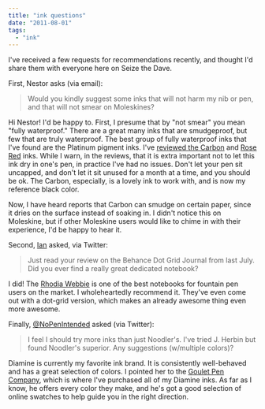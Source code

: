 ```yaml
---
title: "ink questions"
date: "2011-08-01"
tags: 
  - "ink"
---
```


I've received a few requests for recommendations recently, and thought I'd share them with everyone here on Seize the Dave.

First, Nestor asks (via email):  

> Would you kindly suggest some inks that will not harm my nib or pen, and that will not smear on Moleskines?

Hi Nestor! I'd be happy to. First, I presume that by "not smear" you mean "fully waterproof." There are a great many inks that are smudgeproof, but few that are truly waterproof. The best group of fully waterproof inks that I've found are the Platinum pigment inks. I've [reviewed the Carbon](blog/2011/3/8/ink-review-platinum-carbon-black/) and [Rose Red](/blog/2011/2/8/ink-review-platinum-pigment-rose-red.html/) inks. While I warn, in the reviews, that it is extra important not to let this ink dry in one's pen, in practice I've had no issues. Don't let your pen sit uncapped, and don't let it sit unused for a month at a time, and you should be ok. The Carbon, especially, is a lovely ink to work with, and is now my reference black color.

Now, I have heard reports that Carbon can smudge on certain paper, since it dries on the surface instead of soaking in. I didn't notice this on Moleskine, but if other Moleskine users would like to chime in with their experience, I'd be happy to hear it.

Second, [Ian](http://twitter.com/#!/IanMikutel) asked, via Twitter:  

> Just read your review on the Behance Dot Grid Journal from last July. Did you ever find a really great dedicated notebook?

I did! The [Rhodia Webbie](/blog/2010/9/30/paper-review-rhodia-webnotebook.html/) is one of the best notebooks for fountain pen users on the market. I wholeheartedly recommend it. They've even come out with a dot-grid version, which makes an already awesome thing even more awesome.

Finally, [@NoPenIntended](http://twitter.com/NoPenIntended) asked (via Twitter):  

> I feel I should try more inks than just Noodler's. I've tried J. Herbin but found Noodler's superior. Any suggestions (w/multiple colors)?

Diamine is currently my favorite ink brand. It is consistently well-behaved and has a great selection of colors. I pointed her to the [Goulet Pen Company](http://www.gouletpens.com/), which is where I've purchased all of my Diamine inks. As far as I know, he offers every color they make, and he's got a good selection of online swatches to help guide you in the right direction.
